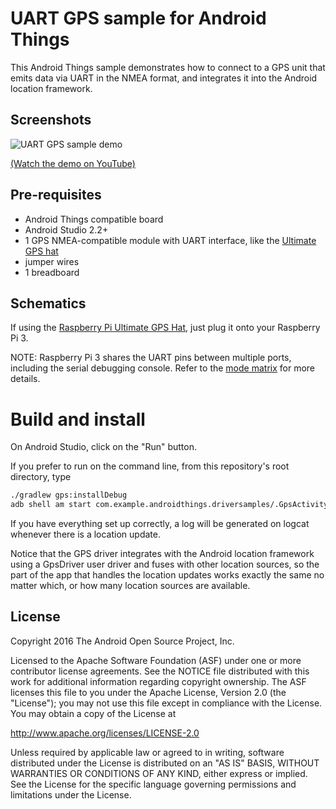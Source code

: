 UART GPS sample for Android Things
==================================

This Android Things sample demonstrates how to connect to a GPS unit that
emits data via UART in the NMEA format, and integrates it into the Android
location framework.


Screenshots
-----------

![UART GPS sample demo][demo-gif]

[(Watch the demo on YouTube)][demo-yt]

Pre-requisites
--------------

- Android Things compatible board
- Android Studio 2.2+
- 1 GPS NMEA-compatible module with UART interface, like the
  [Ultimate GPS hat](https://www.adafruit.com/product/2324)
- jumper wires
- 1 breadboard


Schematics
----------

If using the [Raspberry Pi Ultimate GPS Hat](https://www.adafruit.com/product/2324), just plug it
onto your Raspberry Pi 3.

NOTE: Raspberry Pi 3 shares the UART pins between multiple ports, including the serial debugging
console. Refer to the [mode matrix][pi3-modes] for more details.

Build and install
=================

On Android Studio, click on the "Run" button.

If you prefer to run on the command line, from this repository's root directory, type

```bash
./gradlew gps:installDebug
adb shell am start com.example.androidthings.driversamples/.GpsActivity
```

If you have everything set up correctly, a log will be generated on logcat
whenever there is a location update.

Notice that the GPS driver integrates with the Android location framework
using a GpsDriver user driver and fuses with other location sources, so
the part of the app that handles the location updates works exactly the same
no matter which, or how many location sources are available.


License
-------

Copyright 2016 The Android Open Source Project, Inc.

Licensed to the Apache Software Foundation (ASF) under one or more contributor
license agreements.  See the NOTICE file distributed with this work for
additional information regarding copyright ownership.  The ASF licenses this
file to you under the Apache License, Version 2.0 (the "License"); you may not
use this file except in compliance with the License.  You may obtain a copy of
the License at

  http://www.apache.org/licenses/LICENSE-2.0

Unless required by applicable law or agreed to in writing, software
distributed under the License is distributed on an "AS IS" BASIS, WITHOUT
WARRANTIES OR CONDITIONS OF ANY KIND, either express or implied.  See the
License for the specific language governing permissions and limitations under
the License.

[pi3-modes]: https://developer.android.com/things/hardware/raspberrypi-mode-matrix.html
[demo-yt]: https://www.youtube.com/watch?v=ld-06RYRZVQ&index=18&list=PLWz5rJ2EKKc-GjpNkFe9q3DhE2voJscDT
[demo-gif]: https://storage.googleapis.com/android-things/samples-gifs/gps.gif